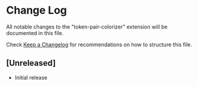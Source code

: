# Change Log

All notable changes to the "token-pair-colorizer" extension will be documented in this file.

Check [Keep a Changelog](http://keepachangelog.com/) for recommendations on how to structure this file.

## [Unreleased]

- Initial release
